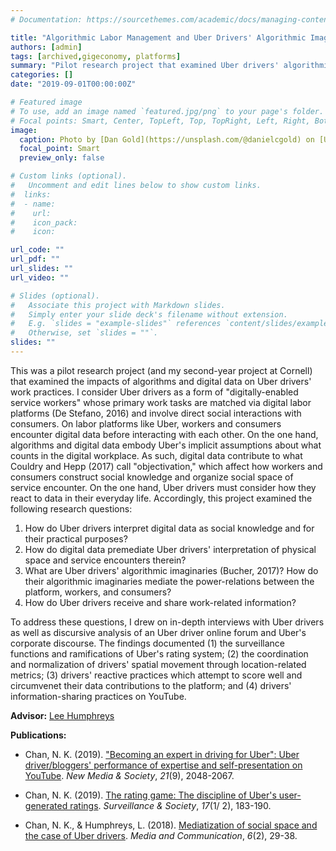 ```yaml
---
# Documentation: https://sourcethemes.com/academic/docs/managing-content/

title: "Algorithmic Labor Management and Uber Drivers' Algorithmic Imaginaries"
authors: [admin]
tags: [archived,gigeconomy, platforms]
summary: "Pilot research project that examined Uber drivers' algorithmic imaginaries and practices"
categories: []
date: "2019-09-01T00:00:00Z"

# Featured image
# To use, add an image named `featured.jpg/png` to your page's folder.
# Focal points: Smart, Center, TopLeft, Top, TopRight, Left, Right, BottomLeft, Bottom, BottomRight.
image: 
  caption: Photo by [Dan Gold](https://unsplash.com/@danielcgold) on [Unsplash](https://unsplash.com/)
  focal_point: Smart
  preview_only: false

# Custom links (optional).
#   Uncomment and edit lines below to show custom links.
#  links:
#  - name: 
#    url: 
#    icon_pack: 
#    icon: 

url_code: ""
url_pdf: ""
url_slides: ""
url_video: ""

# Slides (optional).
#   Associate this project with Markdown slides.
#   Simply enter your slide deck's filename without extension.
#   E.g. `slides = "example-slides"` references `content/slides/example-slides.md`.
#   Otherwise, set `slides = ""`.
slides: ""
---
```


This was a pilot research project (and my second-year project at Cornell) that examined the impacts of algorithms and digital data on Uber drivers' work practices. I consider Uber drivers as a form of "digitally-enabled service workers" whose primary work tasks are matched via digital labor platforms (De Stefano, 2016) and involve direct social interactions with consumers. On labor platforms like Uber, workers and consumers encounter digital data before interacting with each other. On the one hand, algorithms and digital data embody Uber's implicit assumptions about what counts in the digital workplace. As such, digital data contribute to what Couldry and Hepp (2017) call "objectivation," which affect how workers and consumers construct social knowledge and organize social space of service encounter. On the one hand, Uber drivers must consider how they react to data in their everyday life. Accordingly, this project examined the following research questions: 

1. How do Uber drivers interpret digital data as social knowledge and for their practical purposes?
2. How do digital data premediate Uber drivers' interpretation of physical space and service encounters therein?
3. What are Uber drivers' algorithmic imaginaries (Bucher, 2017)? How do their algorithmic imaginaries mediate the power-relations between the platform, workers, and consumers?
4. How do Uber drivers receive and share work-related information? 

To address these questions, I drew on in-depth interviews with Uber drivers as well as discursive analysis of an Uber driver online forum and Uber's corporate discourse. The findings documented (1) the surveillance functions and ramifications of Uber's rating system; (2) the coordination and normalization of drivers' spatial movement through location-related metrics; (3) drivers' reactive practices which attempt to score well and circumvenet their data contributions to the platform; and (4) drivers' information-sharing practices on YouTube.

**Advisor:** [Lee Humphreys](http://blogs.cornell.edu/humphreys/)

**Publications:** 

* Chan, N. K. (2019). ["Becoming an expert in driving for Uber": Uber driver/bloggers' performance of expertise and self-presentation on YouTube](https://journals.sagepub.com/doi/abs/10.1177/1461444819837736). *New Media & Society*, *21*(9), 2048-2067.

* Chan, N. K. (2019). [The rating game: The discipline of Uber's user-generated ratings](https://ojs.library.queensu.ca/index.php/surveillance-and-society/article/view/12911). *Surveillance & Society*, *17*(1/ 2), 183-190.

* Chan, N. K., & Humphreys, L. (2018). [Mediatization of social space and the case of Uber drivers](https://www.cogitatiopress.com/mediaandcommunication/article/view/1316). *Media and Communication*, *6*(2), 29-38.
